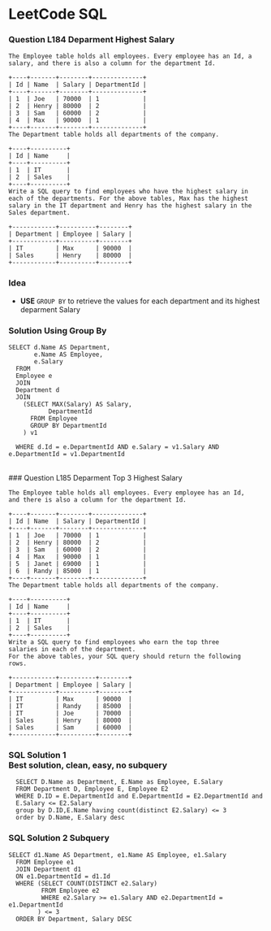 # LeetCode SQL 


### Question L184 Deparment Highest Salary
	The Employee table holds all employees. Every employee has an Id, a salary, and there is also a column for the department Id.
	
	+----+-------+--------+--------------+
	| Id | Name  | Salary | DepartmentId |
	+----+-------+--------+--------------+
	| 1  | Joe   | 70000  | 1            |
	| 2  | Henry | 80000  | 2            |
	| 3  | Sam   | 60000  | 2            |
	| 4  | Max   | 90000  | 1            |
	+----+-------+--------+--------------+
	The Department table holds all departments of the company.
	
	+----+----------+
	| Id | Name     |
	+----+----------+
	| 1  | IT       |
	| 2  | Sales    |
	+----+----------+
	Write a SQL query to find employees who have the highest salary in each of the departments. For the above tables, Max has the highest salary in the IT department and Henry has the highest salary in the Sales department.
	
	+------------+----------+--------+
	| Department | Employee | Salary |
	+------------+----------+--------+
	| IT         | Max      | 90000  |
	| Sales      | Henry    | 80000  |
	+------------+----------+--------+
	

### **Idea**

* **USE** `GROUP BY` to retrieve the values for each department and its highest deparment Salary

### Solution Using Group By

	SELECT d.Name AS Department, 
	       e.Name AS Employee, 
	       e.Salary 
	  FROM    
	  Employee e 
	  JOIN 
	  Department d
	  JOIN
	    (SELECT MAX(Salary) AS Salary,
	           DepartmentId
	      FROM Employee
	      GROUP BY DepartmentId
	    ) v1
	
	  WHERE d.Id = e.DepartmentId AND e.Salary = v1.Salary AND e.DepartmentId = v1.DepartmentId
    	


<br>
### Question L185 Deparment Top 3 Highest Salary

	The Employee table holds all employees. Every employee has an Id, 
	and there is also a column for the department Id.
	
	+----+-------+--------+--------------+
	| Id | Name  | Salary | DepartmentId |
	+----+-------+--------+--------------+
	| 1  | Joe   | 70000  | 1            |
	| 2  | Henry | 80000  | 2            |
	| 3  | Sam   | 60000  | 2            |
	| 4  | Max   | 90000  | 1            |
	| 5  | Janet | 69000  | 1            |
	| 6  | Randy | 85000  | 1            |
	+----+-------+--------+--------------+
	The Department table holds all departments of the company.
	
	+----+----------+
	| Id | Name     |
	+----+----------+
	| 1  | IT       |
	| 2  | Sales    |
	+----+----------+
	Write a SQL query to find employees who earn the top three
	salaries in each of the department. 
	For the above tables, your SQL query should return the following 
	rows.
	
	+------------+----------+--------+
	| Department | Employee | Salary |
	+------------+----------+--------+
	| IT         | Max      | 90000  |
	| IT         | Randy    | 85000  |
	| IT         | Joe      | 70000  |
	| Sales      | Henry    | 80000  |
	| Sales      | Sam      | 60000  |
	+------------+----------+--------+
	
	
### SQL Solution 1 <br>Best solution, clean, easy, no subquery
	
	  SELECT D.Name as Department, E.Name as Employee, E.Salary 
	  FROM Department D, Employee E, Employee E2  
	  WHERE D.ID = E.DepartmentId and E.DepartmentId = E2.DepartmentId and 
	  E.Salary <= E2.Salary
	  group by D.ID,E.Name having count(distinct E2.Salary) <= 3
	  order by D.Name, E.Salary desc	

### SQL Solution 2 Subquery 
	SELECT d1.Name AS Department, e1.Name AS Employee, e1.Salary   
	  FROM Employee e1
	  JOIN Department d1
	  ON e1.DepartmentId = d1.Id
	  WHERE (SELECT COUNT(DISTINCT e2.Salary)
	         FROM Employee e2
	         WHERE e2.Salary >= e1.Salary AND e2.DepartmentId = e1.DepartmentId
	        ) <= 3
	  ORDER BY Department, Salary DESC 
